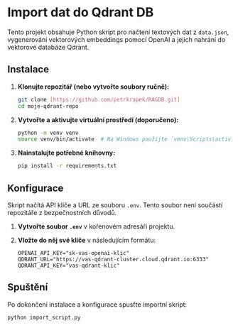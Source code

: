 # Import dat do Qdrant DB

Tento projekt obsahuje Python skript pro načtení textových dat z `data.json`, vygenerování vektorových embeddings pomocí OpenAI a jejich nahrání do vektorové databáze Qdrant.

## Instalace

1.  **Klonujte repozitář (nebo vytvořte soubory ručně):**
    ```bash
    git clone [https://github.com/petrkrapek/RAGDB.git]
    cd moje-qdrant-repo
    ```

2.  **Vytvořte a aktivujte virtuální prostředí (doporučeno):**
    ```bash
    python -m venv venv
    source venv/bin/activate  # Na Windows použijte `venv\Scripts\activate`
    ```

3.  **Nainstalujte potřebné knihovny:**
    ```bash
    pip install -r requirements.txt
    ```

## Konfigurace

Skript načítá API klíče a URL ze souboru `.env`. Tento soubor není součástí repozitáře z bezpečnostních důvodů.

1.  **Vytvořte soubor `.env`** v kořenovém adresáři projektu.

2.  **Vložte do něj své klíče** v následujícím formátu:
    ```
    OPENAI_API_KEY="sk-vas-openai-klic"
    QDRANT_URL="https://vas-qdrant-cluster.cloud.qdrant.io:6333"
    QDRANT_API_KEY="vas-qdrant-klic"
    ```

## Spuštění

Po dokončení instalace a konfigurace spusťte importní skript:
```bash
python import_script.py
